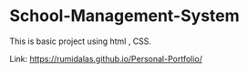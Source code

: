 # School-Management-System
This is basic project using html , CSS.

Link: https://rumidalas.github.io/Personal-Portfolio/
